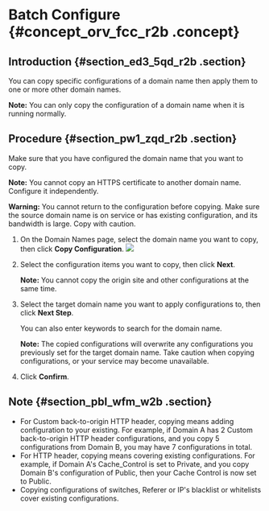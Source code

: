 # Batch Configure {#concept_orv_fcc_r2b .concept}

## Introduction {#section_ed3_5qd_r2b .section}

You can copy specific configurations of a domain name then apply them to one or more other domain names.

**Note:** You can only copy the configuration of a domain name when it is running normally.

## Procedure {#section_pw1_zqd_r2b .section}

Make sure that you have configured the domain name that you want to copy.

**Note:** You cannot copy an HTTPS certificate to another domain name. Configure it independently.

**Warning:** You cannot return to the configuration before copying. Make sure the source domain name is on service or has existing configuration, and its bandwidth is large. Copy with caution.

1.  On the Domain Names page, select the domain name you want to copy, then click **Copy Configuration**. ![](http://static-aliyun-doc.oss-cn-hangzhou.aliyuncs.com/assets/img/17043/15631027348715_en-US.png)
2.  Select the configuration items you want to copy, then click **Next**.

    **Note:** You cannot copy the origin site and other configurations at the same time.

3.  Select the target domain name you want to apply configurations to, then click **Next Step**.

    You can also enter keywords to search for the domain name.

    **Note:** The copied configurations will overwrite any configurations you previously set for the target domain name. Take caution when copying configurations, or your service may become unavailable.

4.  Click **Confirm**. 

## Note {#section_pbl_wfm_w2b .section}

-   For Custom back-to-origin HTTP header, copying means adding configuration to your existing. For example, if Domain A has 2 Custom back-to-origin HTTP header configurations, and you copy 5 configurations from Domain B, you may have 7 configurations in total.
-   For HTTP header, copying means covering existing configurations. For example, if Domain A's Cache\_Control is set to Private, and you copy Domain B's configuration of Public, then your Cache Control is now set to Public.
-   Copying configurations of switches, Referer or IP's blacklist or whitelists cover existing configurations.

